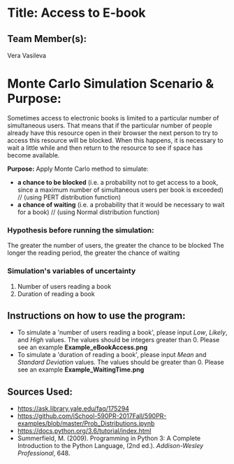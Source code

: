 
# Title: Access to E-book

## Team Member(s):
Vera Vasileva

# Monte Carlo Simulation Scenario & Purpose:
Sometimes access to electronic books is limited to a particular number of simultaneous users. That means that if the particular number of people already have this resource open in their browser the next person to try to access this resource will be blocked. When this happens, it is necessary to wait a little while and then return to the resource to see if space has become available.

**Purpose:** Apply Monte Carlo method to simulate:
- **a chance to be blocked** (i.e. a probability not to get access to a book, since a maximum number of simultaneous users per book is exceeded) // (using PERT distribution function)
- **a chance of waiting** (i.e. a probability that it would be necessary to wait for a book) // (using Normal distribution function)

### Hypothesis before running the simulation:
The greater the number of users, the greater the chance to be blocked
The longer the reading period, the greater the chance of waiting

### Simulation's variables of uncertainty
1. Number of users reading a book
2. Duration of reading a book

## Instructions on how to use the program:
- To simulate a 'number of users reading a book', please input *Low*, *Likely*, and *High* values. The values should be integers greater than 0. Please see an example **Example_eBookAccess.png**
- To simulate a 'duration of reading a book', please input *Mean* and *Standard Deviation* values. The values should be greater than 0. Please see an example **Example_WaitingTime.png**

## Sources Used:
- https://ask.library.yale.edu/faq/175294
- https://github.com/iSchool-590PR-2017Fall/590PR-examples/blob/master/Prob_Distributions.ipynb
- https://docs.python.org/3.6/tutorial/index.html
- Summerfield, M. (2009). Programming in Python 3: A Complete Introduction to the Python Language, (2nd ed.). *Addison-Wesley Professional*, 648.
